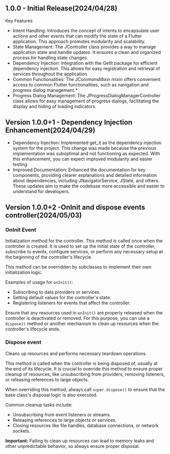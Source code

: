 ## 1.0.0 - Initial Release(2024/04/28)

Key Features
* Intent Handling: Introduces the concept of intents to encapsulate user actions and other events that can modify the state of a Flutter application. This approach promotes modularity and scalability.
* State Management: The JController class provides a way to manage application state and handle updates. It ensures a clean and organized process for handling state changes.
* Dependency Injection: Integration with the GetIt package for efficient dependency injection. This allows for easy registration and retrieval of services throughout the application.
* Common Functionalities: The JCommonsMixin mixin offers convenient access to common Flutter functionalities, such as navigation and progress dialog management.* 
* Progress Dialog Management: The JProgressDialogManagerController class allows for easy management of progress dialogs, facilitating the display and hiding of loading indicators.



## Version 1.0.0+1 - Dependency Injection Enhancement(2024/04/29)
- Dependency Injection: Implemented get_it as the dependency injection system for the project. This change was made because the previous implementation was suboptimal and not functioning as expected. With this enhancement, you can expect improved modularity and easier testing.
- Improved Documentation: Enhanced the documentation for key components, providing clearer explanations and detailed information about dependencies, including JNavigatorService, JState, and others. These updates aim to make the codebase more accessible and easier to understand for developers.


## Version 1.0.0+2 -OnInit and dispose events controller(2024/05/03)

### OnInit Event
Initialization method for the controller.
This method is called once when the controller is created.
It is used to set up the initial state of the controller,
subscribe to events, configure services, or perform any
necessary setup at the beginning of the controller's lifecycle.

This method can be overridden by subclasses to implement
their own initialization logic.

Examples of usage for `onInit()`:
- Subscribing to data providers or services.
- Setting default values for the controller's state.
- Registering listeners for events that affect the controller.

Ensure that any resources used in `onInit()`
are properly released when the controller is deactivated or removed.
For this purpose, you can use a `dispose()` method or another
mechanism to clean up resources when the controller's lifecycle ends.

### Dispose event
Cleans up resources and performs necessary teardown operations.

This method is called when the controller is being disposed of, usually
at the end of its lifecycle. It is crucial to override this method to
ensure proper cleanup of resources, like unsubscribing from providers,
removing listeners, or releasing references to large objects.

When overriding this method, always call `super.dispose()` to ensure
that the base class's disposal logic is also executed.

Common cleanup tasks include:
- Unsubscribing from event listeners or streams.
- Releasing references to large objects or services.
- Closing resources like file handles, database connections, or network sockets.
  
**Important:** Failing to clean up resources can lead to memory leaks
and other unpredictable behavior, so always ensure proper disposal.